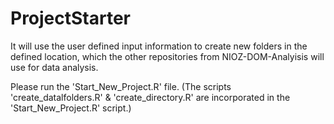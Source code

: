# ProjectStarter

It will use the user defined input information to create new folders in the defined location, which the other repositories from NIOZ-DOM-Analyisis will use for data analysis.

Please run the 'Start_New_Project.R' file. (The scripts 'create_datalfolders.R' & 'create_directory.R' are incorporated in the 'Start_New_Project.R' script.)
